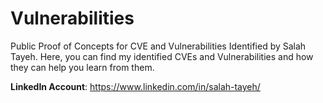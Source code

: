 # Vulnerabilities
Public Proof of Concepts for CVE and Vulnerabilities Identified by Salah Tayeh. 
Here, you can find my identified CVEs and Vulnerabilities and how they can help you learn from them.

**LinkedIn Account**: https://www.linkedin.com/in/salah-tayeh/
